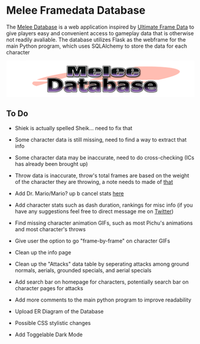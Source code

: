 # Melee Framedata Database

The [Melee Database](http://meleeframedata.com) is a web application inspired by [Ultimate Frame Data](https://ultimateframedata.com/) to give players easy and convenient access to gameplay data that is otherwise not readily avaliable. The database utilizes Flask as the webframe for the main Python program, which uses SQLAlchemy to store the data for each character

![](static/images/logo.png)

## To Do
* Shiek is actually spelled Sheik... need to fix that

* Some character data is still missing, need to find a way to extract that info

* Some character data may be inaccurate, need to do cross-checking (ICs has already been brought up)

* Throw data is inaccurate, throw's total frames are based on the weight of the character they are throwing, a note needs to made of [that](https://smashboards.com/threads/detailed-throws-techs-and-getups-frame-data.206469/)

* Add Dr. Mario/Mario? up b cancel stats [here](https://smashboards.com/threads/up-b-cancel-frame-and-hitbox-data-complete-with-gifs-and-now-oos-data.378468/)

* Add character stats such as dash duration, rankings for misc info (if you have any suggestions feel free to direct message me on [Twitter](https://twitter.com/SandTFGC))

* Find missing character animation GIFs, such as most Pichu's animations and most character's throws

* Give user the option to go "frame-by-frame" on character GIFs

* Clean up the info page

* Clean up the "Attacks" data table by seperating attacks among ground normals, aerials, grounded specials, and aerial specials 

* Add search bar on homepage for characters, potentially search bar on character pages for attacks

* Add more comments to the main python program to improve readability

* Upload ER Diagram of the Database

* Possible CSS stylistic changes

* Add Toggelable Dark Mode
